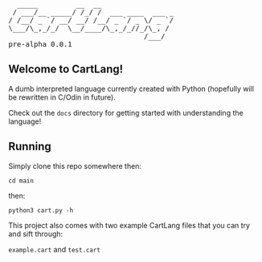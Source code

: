 <pre>

  _____         __  __                 
 / ___/__ _____/ /_/ /  ___ ____  ___ _
/ /__/ _ `/ __/ __/ /__/ _ `/ _ \/ _ `/
\___/\_,_/_/  \__/____/\_,_/_//_/\_, / 
                                /___/  
pre-alpha 0.0.1
</pre>
## Welcome to CartLang!
A dumb interpreted language currently created with Python (hopefully will be rewritten in C/Odin in future).

Check out the `docs` directory for getting started with understanding the language!

## Running

Simply clone this repo somewhere then:

```
cd main
```

then:

```
python3 cart.py -h
```

This project also comes with two example CartLang files that you can try and sift through:

`example.cart` and `test.cart`
